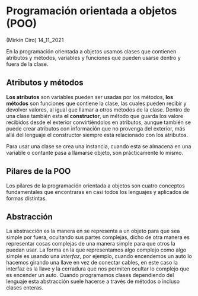 # Programación orientada a objetos (POO) 
(Mirkin Ciro) 14_11_2021

En la programación orientada a objetos usamos clases que contienen atributos y métodos, variables y funciones que pueden usarse dentro y fuera de la clase.

## Atributos y métodos 

**Los atributos** son variables pueden ser usadas por los métodos, **los métodos** son funciones que contiene la clase, las cuales pueden recibir y devolver valores, al igual que llamar a otros métodos de la clase. Dentro de una clase también esta **el constructor**, un método que guarda los valore recibidos desde el exterior convirtiéndolos en atributos, aunque también se puede crear atributos con información que no provenga del exterior, más allá del lenguaje el constructor siempre está relacionado con los atributos.

Para usar una clase se crea una instancia, cuando esta se almacena en una variable o contante pasa a llamarse objeto, son prácticamente lo mismo.

## Pilares de la POO

Los pilares de la programación orientada a objetos son cuatro conceptos fundamentales que encontraras en casi todos los lenguajes y aplicados de formas distintas.

## Abstracción 

La abstracción es la manera en se representa a un objeto para que sea simple por fuera, ocultando sus partes complejas, dicho de otra manera es representar cosas complejas de una manera simple para que otros la puedan usar. La forma en la que representamos algo complejo como algo simple es usando una *interfaz*, por ejemplo, cuando encendemos un auto lo hacemos girando una llave en vez de conectar cables, en este caso la interfaz es la llave y la cerradura que nos permiten ocultar lo complejo que es encender un auto. Cuando programamos clases dependiendo del lenguaje esta abstracción suele hacerse a través de métodos o incluso clases enteras.
